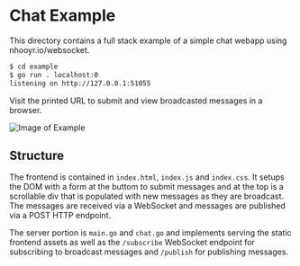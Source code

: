 # Chat Example

This directory contains a full stack example
of a simple chat webapp using nhooyr.io/websocket.

```bash
$ cd example
$ go run . localhost:0
listening on http://127.0.0.1:51055
```

Visit the printed URL to submit and view broadcasted messages in a browser.

![Image of Example](https://i.imgur.com/iSdpZFT.png)

## Structure

The frontend is contained in `index.html`, `index.js` and `index.css`. It setups the
DOM with a form at the buttom to submit messages and at the top is a scrollable div
that is populated with new messages as they are broadcast. The messages are received
via a WebSocket and messages are published via a POST HTTP endpoint.

The server portion is `main.go` and `chat.go` and implements serving the static frontend
assets as well as the `/subscribe` WebSocket endpoint for subscribing to
broadcast messages and `/publish` for publishing messages.

